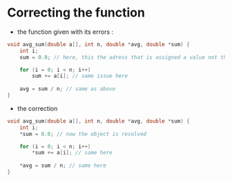 # Correcting the function



- the function given with its errors :

```c
void avg_sum(double a[], int n, double *avg, double *sum) {
    int i;
    sum = 0.0; // here, this the adress that is assigned a value not the object

    for (i = 0; i < n; i++)
        sum += a[i]; // same issue here
    
    avg = sum / n; // same as above
}
```
- the correction

```c
void avg_sum(double a[], int n, double *avg, double *sum) {
    int i;
    *sum = 0.0; // now the object is resolved

    for (i = 0; i < n; i++)
        *sum += a[i]; // same here
    
    *avg = sum / n; // same here
}
```